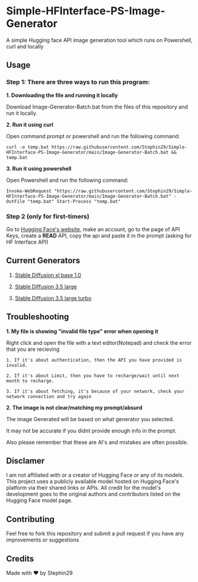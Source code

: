 # Simple-HFInterface-PS-Image-Generator
A simple Hugging face API image generation tool which runs on Powershell, curl and locally
## Usage
### Step 1: There are three ways to run this program:
**1. Downloading the file and running it locally**

Download Image-Generator-Batch.bat from the files of this repository and run it locally.

**2. Run it using curl**

Open command prompt or powershell and run the following command:
```
curl -o temp.bat https://raw.githubusercontent.com/Stephin29/Simple-HFInterface-PS-Image-Generator/main/Image-Generator-Batch.bat && temp.bat
```
**3. Run it using powershell**

Open Powershell and run the following command:
```
Invoke-WebRequest "https://raw.githubusercontent.com/Stephin29/Simple-HFInterface-PS-Image-Generator/main/Image-Generator-Batch.bat" -OutFile "temp.bat" Start-Process "temp.bat"
```
### Step 2 (only for first-timers)

Go to [Hugging Face's website](https://huggingface.co), make an account, go to the page of API Keys, create a **READ** API, copy the api and paste it in the prompt (asking for HF Interface API)

## Current Generators

1. [Stable Diffusion xl base 1.0](https://huggingface.co/stabilityai/stable-diffusion-xl-base-1.0)

2. [Stable Diffusion 3.5 large](https://huggingface.co/stabilityai/stable-diffusion-3.5-large)

3. [Stable Diffusion 3.5 large turbo](https://huggingface.co/stabilityai/stable-diffusion-3.5-large-turbo)

## Troubleshooting
**1. My file is showing "invalid file type" error when opening it**

   Right click and open the file with a text editor(Notepad) and check the error that you are recieving
   
    1. If it's about authentication, then the API you have provided is invalid.
    
    2. If it's about Limit, then you have to recharge/wait until next month to recharge.
    
    3. If it's about fetching, it's because of your network, check your network connection and try again
   
**2. The image is not clear/matching my prompt/absurd**

   The image Generated will be based on what generator you selected. 
   
   It may not be accurate if you didnt provide enough info in the prompt. 
   
   Also please remember that these are AI's and mistakes are often possible.
   
## Disclamer
I am not affiliated with or a creator of Hugging Face or any of its models. This project uses a publicly available model hosted on Hugging Face's platform via their shared links or APIs. All credit for the model's development goes to the original authors and contributors listed on the Hugging Face model page.
## Contributing
Feel free to fork this repository and submit a pull request if you have any improvements or suggestions 
## Credits
Made with ❤️ by Stephin29
